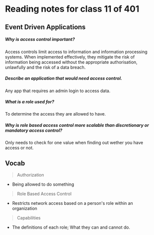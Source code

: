 # Reading notes for class 11 of 401

## Event Driven Applications

##### Why is access control important?
Access controls limit access to information and information processing systems. When implemented effectively, they mitigate the risk of information being accessed without the appropriate authorisation, unlawfully and the risk of a data breach.

##### Describe an application that would need access control.
Any app that requires an admin login to access data.

##### What is a role used for?
To determine the access they are allowed to have.

##### Why is role based access control more scalable than discretionary or mandatory access control?
Only needs to check for one value when finding out wether you have access or not.

## Vocab
> Authorization
* Being allowed to do something

> Role Based Access Control
* Restricts network access based on a person's role within an organization

> Capabilities
* The definitions of each role; What they can and cannot do.
